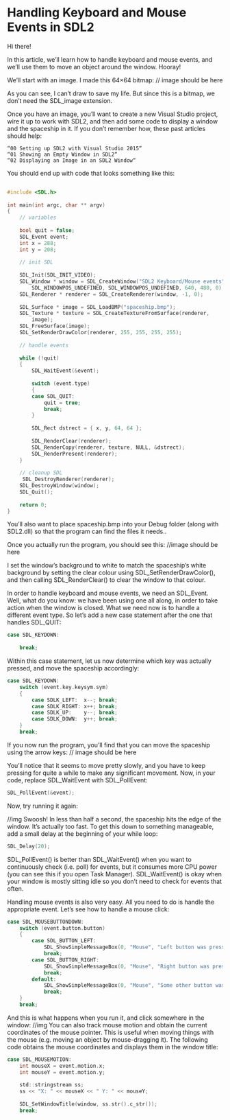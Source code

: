 # Handling Keyboard and Mouse Events in SDL2
Hi there! 

In this article, we’ll learn how to handle keyboard and mouse events, and we’ll use them to move an object around the window. Hooray! 

We’ll start with an image. I made this 64×64 bitmap:
// image should be here

As you can see, I can’t draw to save my life. But since this is a bitmap, we don’t need the SDL_image extension.

Once you have an image, you’ll want to create a new Visual Studio project, wire it up to work with SDL2, and then add some code to display a window and the spaceship in it. If you don’t remember how, these past articles should help:

    “00 Setting up SDL2 with Visual Studio 2015“
    “01 Showing an Empty Window in SDL2“
    “02 Displaying an Image in an SDL2 Window“
You should end up with code that looks something like this:
```c
	
#include <SDL.h>
 
int main(int argc, char ** argv)
{
    // variables
 
    bool quit = false;
    SDL_Event event;
    int x = 288;
    int y = 208;
 
    // init SDL
 
    SDL_Init(SDL_INIT_VIDEO);
    SDL_Window * window = SDL_CreateWindow("SDL2 Keyboard/Mouse events",
        SDL_WINDOWPOS_UNDEFINED, SDL_WINDOWPOS_UNDEFINED, 640, 480, 0);
    SDL_Renderer * renderer = SDL_CreateRenderer(window, -1, 0);
 
    SDL_Surface * image = SDL_LoadBMP("spaceship.bmp");
    SDL_Texture * texture = SDL_CreateTextureFromSurface(renderer,
        image);
    SDL_FreeSurface(image);
    SDL_SetRenderDrawColor(renderer, 255, 255, 255, 255);
 
    // handle events
 
    while (!quit)
    {
        SDL_WaitEvent(&event);
 
        switch (event.type)
        {
        case SDL_QUIT:
            quit = true;
            break;
        }
 
        SDL_Rect dstrect = { x, y, 64, 64 };
 
        SDL_RenderClear(renderer);
        SDL_RenderCopy(renderer, texture, NULL, &dstrect);
        SDL_RenderPresent(renderer);
    }
 
    // cleanup SDL
     SDL_DestroyRenderer(renderer);
    SDL_DestroyWindow(window);
    SDL_Quit();
 
    return 0;
}
```
You’ll also want to place spaceship.bmp into your Debug folder (along with SDL2.dll) so that the program can find the files it needs..

Once you actually run the program, you should see this:
//image should be here

I set the window’s background to white to match the spaceship’s white background by setting the clear colour using SDL_SetRenderDrawColor(), and then calling SDL_RenderClear() to clear the window to that colour.

In order to handle keyboard and mouse events, we need an SDL_Event. Well, what do you know: we have been using one all along, in order to take action when the window is closed. What we need now is to handle a different event type. So let’s add a new case statement after the one that handles SDL_QUIT:

```c	
case SDL_KEYDOWN:
 
    break;
 ```
Within this case statement, let us now determine which key was actually pressed, and move the spaceship accordingly:
```c	
case SDL_KEYDOWN:
    switch (event.key.keysym.sym)
    {
        case SDLK_LEFT:  x--; break;
        case SDLK_RIGHT: x++; break;
        case SDLK_UP:    y--; break;
        case SDLK_DOWN:  y++; break;
    }
    break;
```
If you now run the program, you’ll find that you can move the spaceship using the arrow keys:
// image should be here

You’ll notice that it seems to move pretty slowly, and you have to keep pressing for quite a while to make any significant movement. Now, in your code, replace SDL_WaitEvent with SDL_PollEvent:
```c
SDL_PollEvent(&event);
```
Now, try running it again:

//img
Swoosh! In less than half a second, the spaceship hits the edge of the window. It’s actually too fast. To get this down to something manageable, add a small delay at the beginning of your while loop:
```c	
SDL_Delay(20);
```
SDL_PollEvent() is better than SDL_WaitEvent() when you want to continuously check (i.e. poll) for events, but it consumes more CPU power (you can see this if you open Task Manager). SDL_WaitEvent() is okay when your window is mostly sitting idle so you don’t need to check for events that often.

Handling mouse events is also very easy. All you need to do is handle the appropriate event. Let’s see how to handle a mouse click:
```c	
case SDL_MOUSEBUTTONDOWN:
    switch (event.button.button)
    {
        case SDL_BUTTON_LEFT:
            SDL_ShowSimpleMessageBox(0, "Mouse", "Left button was pressed!", window);
            break;
        case SDL_BUTTON_RIGHT:
            SDL_ShowSimpleMessageBox(0, "Mouse", "Right button was pressed!", window);
            break;
        default:
            SDL_ShowSimpleMessageBox(0, "Mouse", "Some other button was pressed!", window);
            break;
    }
    break;
```
And this is what happens when you run it, and click somewhere in the window:
//img
You can also track mouse motion and obtain the current coordinates of the mouse pointer. This is useful when moving things with the mouse (e.g. moving an object by mouse-dragging it). The following code obtains the mouse coordinates and displays them in the window title:
```c
case SDL_MOUSEMOTION:
    int mouseX = event.motion.x;
    int mouseY = event.motion.y;
 
    std::stringstream ss;
    ss << "X: " << mouseX << " Y: " << mouseY;
 
    SDL_SetWindowTitle(window, ss.str().c_str());
    break;
```
